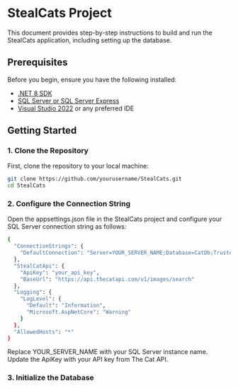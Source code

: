 # StealCats Project

This document provides step-by-step instructions to build and run the StealCats application, including setting up the database.

## Prerequisites

Before you begin, ensure you have the following installed:

- [.NET 8 SDK](https://dotnet.microsoft.com/download)
- [SQL Server or SQL Server Express](https://www.microsoft.com/en-us/sql-server/sql-server-downloads)
- [Visual Studio 2022](https://visualstudio.microsoft.com/vs/) or any preferred IDE

## Getting Started

### 1. Clone the Repository

First, clone the repository to your local machine:

```bash
git clone https://github.com/yourusername/StealCats.git
cd StealCats 

```

### 2. Configure the Connection String
Open the appsettings.json file in the StealCats project and configure your SQL Server connection string as follows:
```bash
{
  "ConnectionStrings": {
    "DefaultConnection": "Server=YOUR_SERVER_NAME;Database=CatDb;Trusted_Connection=True;MultipleActiveResultSets=true"
  },
  "StealCatApi": {
    "ApiKey": "your_api_key",
    "BaseUrl": "https://api.thecatapi.com/v1/images/search"
  },
  "Logging": {
    "LogLevel": {
      "Default": "Information",
      "Microsoft.AspNetCore": "Warning"
    }
  },
  "AllowedHosts": "*"
}
```

Replace YOUR_SERVER_NAME with your SQL Server instance name.
Update the ApiKey with your API key from The Cat API.
### 3. Initialize the Database
